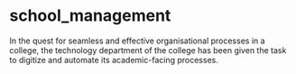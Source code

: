 # school_management
In the quest for seamless and effective organisational processes in a college, the technology department of the college has been given the task to digitize and automate its academic-facing processes.
